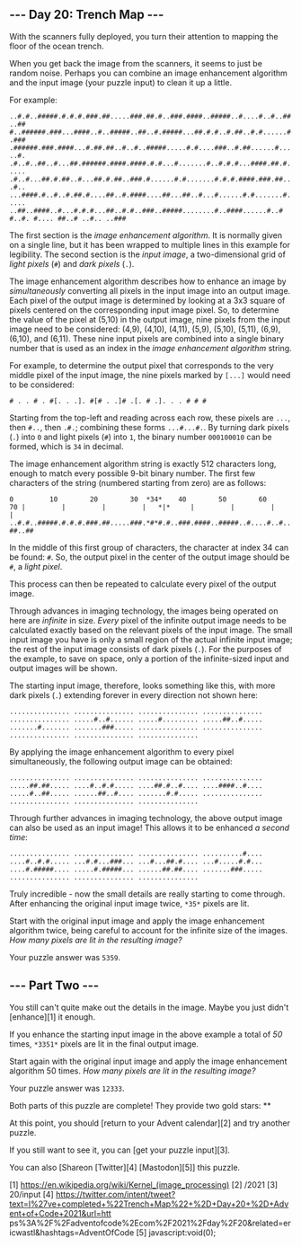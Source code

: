 
## --- Day 20: Trench Map ---

With the scanners fully deployed, you turn their attention to mapping the floor of the ocean trench.

When you get back the image from the scanners, it seems to just be random noise. Perhaps you can combine an image
enhancement algorithm and the input image (your puzzle input) to clean it up a little.

For example:

`..#.#..#####.#.#.#.###.##.....###.##.#..###.####..#####..#....#..#..##..##
#..######.###...####..#..#####..##..#.#####...##.#.#..#.##..#.#......#.###
.######.###.####...#.##.##..#..#..#####.....#.#....###..#.##......#.....#.
.#..#..##..#...##.######.####.####.#.#...#.......#..#.#.#...####.##.#.....
.#..#...##.#.##..#...##.#.##..###.#......#.#.......#.#.#.####.###.##...#..
...####.#..#..#.##.#....##..#.####....##...##..#...#......#.#.......#.....
..##..####..#...#.#.#...##..#.#..###..#####........#..####......#..#
#..#.
#....
##..#
..#..
..###
`

The first section is the *image enhancement algorithm*. It is normally given on a single line, but it has been wrapped
to multiple lines in this example for legibility. The second section is the *input image*, a two-dimensional grid of
*light pixels* (`#`) and *dark pixels* (`.`).

The image enhancement algorithm describes how to enhance an image by *simultaneously* converting all pixels in the
input image into an output image. Each pixel of the output image is determined by looking at a 3x3 square of pixels
centered on the corresponding input image pixel. So, to determine the value of the pixel at (5,10) in the output
image, nine pixels from the input image need to be considered: (4,9), (4,10), (4,11), (5,9), (5,10), (5,11), (6,9),
(6,10), and (6,11). These nine input pixels are combined into a single binary number that is used as an index in the
*image enhancement algorithm* string.

For example, to determine the output pixel that corresponds to the very middle pixel of the input image, the nine
pixels marked by `[...]` would need to be considered:

`# . . # .
#[. . .].
#[# . .]#
.[. # .].
. . # # #
`

Starting from the top-left and reading across each row, these pixels are `...`, then `#..`, then `.#.`; combining
these forms `...#...#.`. By turning dark pixels (`.`) into `0` and light pixels (`#`) into `1`, the binary number
`000100010` can be formed, which is `34` in decimal.

The image enhancement algorithm string is exactly 512 characters long, enough to match every possible 9-bit binary
number. The first few characters of the string (numbered starting from zero) are as follows:

`0         10        20        30  *34*    40        50        60        70
|         |         |         |   *|*     |         |         |         |
..#.#..#####.#.#.#.###.##.....###.*#*#.#..###.####..#####..#....#..#..##..##
`

In the middle of this first group of characters, the character at index 34 can be found: `#`. So, the output pixel in
the center of the output image should be `#`, a *light pixel*.

This process can then be repeated to calculate every pixel of the output image.

Through advances in imaging technology, the images being operated on here are *infinite* in size. *Every* pixel of the
infinite output image needs to be calculated exactly based on the relevant pixels of the input image. The small input
image you have is only a small region of the actual infinite input image; the rest of the input image consists of dark
pixels (`.`). For the purposes of the example, to save on space, only a portion of the infinite-sized input and output
images will be shown.

The starting input image, therefore, looks something like this, with more dark pixels (`.`) extending forever in every
direction not shown here:

`...............
...............
...............
...............
...............
.....#..#......
.....#.........
.....##..#.....
.......#.......
.......###.....
...............
...............
...............
...............
...............
`

By applying the image enhancement algorithm to every pixel simultaneously, the following output image can be obtained:

`...............
...............
...............
...............
.....##.##.....
....#..#.#.....
....##.#..#....
....####..#....
.....#..##.....
......##..#....
.......#.#.....
...............
...............
...............
...............
`

Through further advances in imaging technology, the above output image can also be used as an input image! This allows
it to be enhanced *a second time*:

`...............
...............
...............
..........#....
....#..#.#.....
...#.#...###...
...#...##.#....
...#.....#.#...
....#.#####....
.....#.#####...
......##.##....
.......###.....
...............
...............
...............
`

Truly incredible - now the small details are really starting to come through. After enhancing the original input image
twice, `*35*` pixels are lit.

Start with the original input image and apply the image enhancement algorithm twice, being careful to account for the
infinite size of the images. *How many pixels are lit in the resulting image?*

Your puzzle answer was `5359`.

## --- Part Two ---

You still can't quite make out the details in the image. Maybe you just didn't [enhance][1] it enough.

If you enhance the starting input image in the above example a total of *50* times, `*3351*` pixels are lit in the
final output image.

Start again with the original input image and apply the image enhancement algorithm 50 times. *How many pixels are lit
in the resulting image?*

Your puzzle answer was `12333`.

Both parts of this puzzle are complete! They provide two gold stars: **

At this point, you should [return to your Advent calendar][2] and try another puzzle.

If you still want to see it, you can [get your puzzle input][3].

You can also [Shareon [Twitter][4] [Mastodon][5]] this puzzle.

[1] https://en.wikipedia.org/wiki/Kernel_(image_processing)
[2] /2021
[3] 20/input
[4] https://twitter.com/intent/tweet?text=I%27ve+completed+%22Trench+Map%22+%2D+Day+20+%2D+Advent+of+Code+2021&url=htt
ps%3A%2F%2Fadventofcode%2Ecom%2F2021%2Fday%2F20&related=ericwastl&hashtags=AdventOfCode
[5] javascript:void(0);

